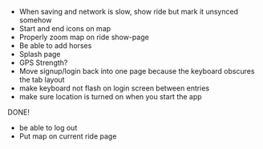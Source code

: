  - When saving and network is slow, show ride but mark it unsynced somehow
 - Start and end icons on map
 - Properly zoom map on ride show-page
 - Be able to add horses
 - Splash page
 - GPS Strength?
 - Move signup/login back into one page because the keyboard obscures the tab layout
 - make keyboard not flash on login screen between entries
 - make sure location is turned on when you start the app

 
 DONE!
  - be able to log out
  - Put map on current ride page